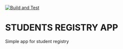 [![Build and Test](https://github.com/Cincov/Student-Registry-App-June/actions/workflows/build_test.yml/badge.svg)](https://github.com/Cincov/Student-Registry-App-June/actions/workflows/build_test.yml)

# STUDENTS REGISTRY APP
Simple app for student registry